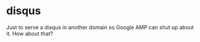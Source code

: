 # disqus
Just to serve a disqus in another domain so Google AMP can shut up about it. How about that?
